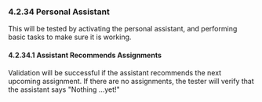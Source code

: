 ### 4.2.34 Personal Assistant

This will be tested by activating the personal assistant, and performing basic tasks to make sure it is working.

#### 4.2.34.1 Assistant Recommends Assignments

Validation will be successful if the assistant recommends the next upcoming assignment. If there are no assignments, the tester will verify that the assistant says "Nothing ...yet!"

